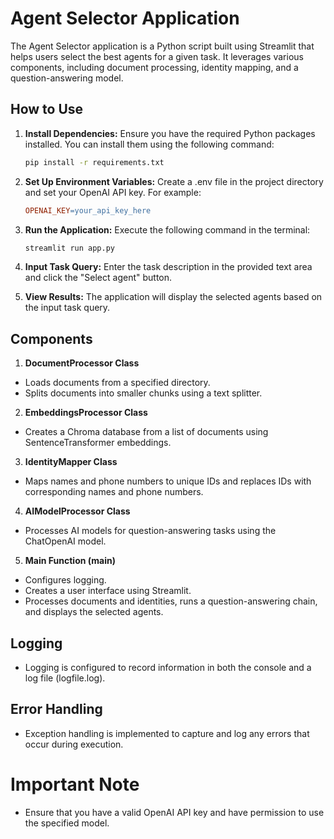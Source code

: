 # Agent Selector Application

The Agent Selector application is a Python script built using Streamlit that helps users select the best agents for a given task. It leverages various components, including document processing, identity mapping, and a question-answering model.

## How to Use

1. **Install Dependencies:**
   Ensure you have the required Python packages installed. You can install them using the following command:
    ```bash
   pip install -r requirements.txt
    ```

2. **Set Up Environment Variables:**
Create a .env file in the project directory and set your OpenAI API key. For example:
    ```makefile
    OPENAI_KEY=your_api_key_here
    ```

3. **Run the Application:**
    Execute the following command in the terminal:
    ```bash
    streamlit run app.py
    ```

4. **Input Task Query:** 
    Enter the task description in the provided text area and click the "Select agent" button.

5. **View Results:**
The application will display the selected agents based on the input task query.

## Components

1. **DocumentProcessor Class**
- Loads documents from a specified directory.
- Splits documents into smaller chunks using a text splitter.

2. **EmbeddingsProcessor Class**
- Creates a Chroma database from a list of documents using SentenceTransformer embeddings.
3. **IdentityMapper Class**
- Maps names and phone numbers to unique IDs and replaces IDs with corresponding names and phone numbers.
4. **AIModelProcessor Class**
- Processes AI models for question-answering tasks using the ChatOpenAI model.
5. **Main Function (main)**
- Configures logging.
- Creates a user interface using Streamlit.
- Processes documents and identities, runs a question-answering chain, and displays the selected agents.

## Logging

- Logging is configured to record information in both the console and a log file (logfile.log).

## Error Handling

- Exception handling is implemented to capture and log any errors that occur during execution.
# Important Note

- Ensure that you have a valid OpenAI API key and have permission to use the specified model.
